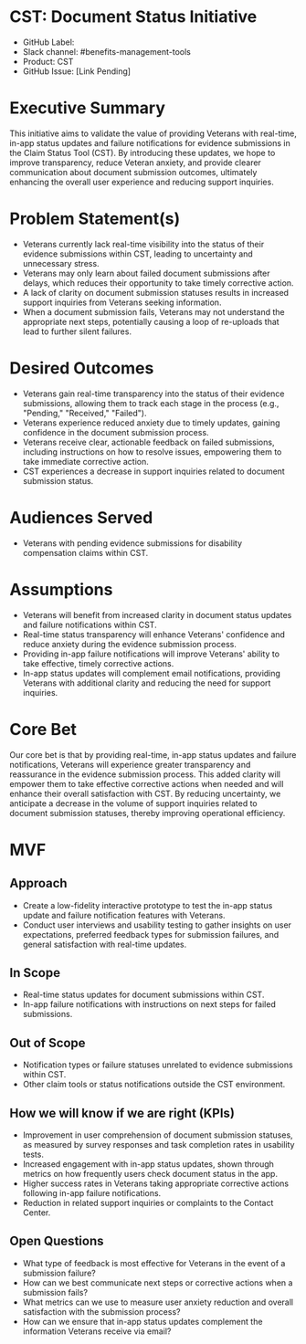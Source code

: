 # CST: Document Status Initiative

* GitHub Label: 
* Slack channel: #benefits-management-tools
* Product: CST
* GitHub Issue: [Link Pending]

# Executive Summary

This initiative aims to validate the value of providing Veterans with real-time, in-app status updates and failure notifications for evidence submissions in the Claim Status Tool (CST). By introducing these updates, we hope to improve transparency, reduce Veteran anxiety, and provide clearer communication about document submission outcomes, ultimately enhancing the overall user experience and reducing support inquiries.

# Problem Statement(s)

* Veterans currently lack real-time visibility into the status of their evidence submissions within CST, leading to uncertainty and unnecessary stress.
* Veterans may only learn about failed document submissions after delays, which reduces their opportunity to take timely corrective action.
* A lack of clarity on document submission statuses results in increased support inquiries from Veterans seeking information.
* When a document submission fails, Veterans may not understand the appropriate next steps, potentially causing a loop of re-uploads that lead to further silent failures.

# Desired Outcomes

* Veterans gain real-time transparency into the status of their evidence submissions, allowing them to track each stage in the process (e.g., "Pending," "Received," "Failed").
* Veterans experience reduced anxiety due to timely updates, gaining confidence in the document submission process.
* Veterans receive clear, actionable feedback on failed submissions, including instructions on how to resolve issues, empowering them to take immediate corrective action.
* CST experiences a decrease in support inquiries related to document submission status.

# Audiences Served

* Veterans with pending evidence submissions for disability compensation claims within CST.

# Assumptions

* Veterans will benefit from increased clarity in document status updates and failure notifications within CST.
* Real-time status transparency will enhance Veterans' confidence and reduce anxiety during the evidence submission process.
* Providing in-app failure notifications will improve Veterans' ability to take effective, timely corrective actions.
* In-app status updates will complement email notifications, providing Veterans with additional clarity and reducing the need for support inquiries.

# Core Bet

Our core bet is that by providing real-time, in-app status updates and failure notifications, Veterans will experience greater transparency and reassurance in the evidence submission process. This added clarity will empower them to take effective corrective actions when needed and will enhance their overall satisfaction with CST. By reducing uncertainty, we anticipate a decrease in the volume of support inquiries related to document submission statuses, thereby improving operational efficiency.

# MVF

## Approach

* Create a low-fidelity interactive prototype to test the in-app status update and failure notification features with Veterans.
* Conduct user interviews and usability testing to gather insights on user expectations, preferred feedback types for submission failures, and general satisfaction with real-time updates.

## In Scope

* Real-time status updates for document submissions within CST.
* In-app failure notifications with instructions on next steps for failed submissions.

## Out of Scope

* Notification types or failure statuses unrelated to evidence submissions within CST.
* Other claim tools or status notifications outside the CST environment.

## How we will know if we are right (KPIs)

* Improvement in user comprehension of document submission statuses, as measured by survey responses and task completion rates in usability tests.
* Increased engagement with in-app status updates, shown through metrics on how frequently users check document status in the app.
* Higher success rates in Veterans taking appropriate corrective actions following in-app failure notifications.
* Reduction in related support inquiries or complaints to the Contact Center.

## Open Questions

* What type of feedback is most effective for Veterans in the event of a submission failure?
* How can we best communicate next steps or corrective actions when a submission fails?
* What metrics can we use to measure user anxiety reduction and overall satisfaction with the submission process?
* How can we ensure that in-app status updates complement the information Veterans receive via email?
